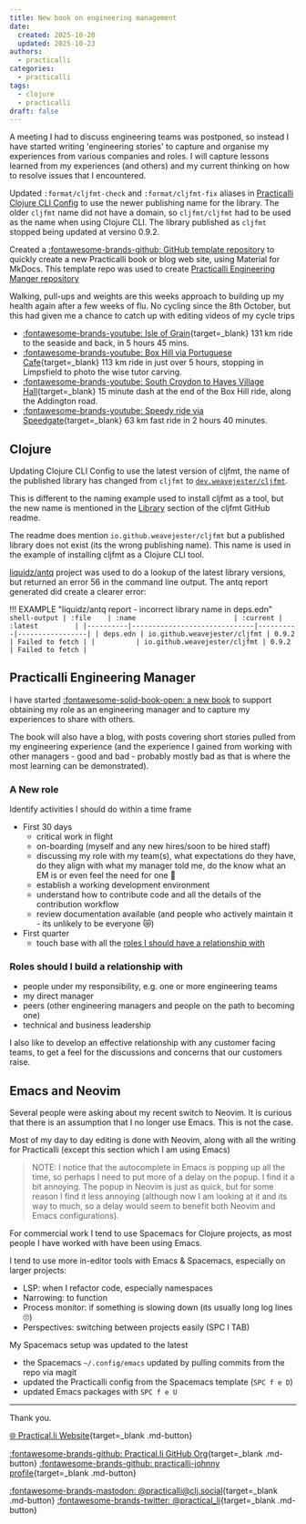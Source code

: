 ```yaml
---
title: New book on engineering management
date:
  created: 2025-10-20
  updated: 2025-10-23
authors:
  - practicalli
categories:
  - practicalli
tags:
  - clojure
  - practicalli
draft: false
---
```


A meeting I had to discuss engineering teams was postponed, so instead I have started writing 'engineering stories' to capture and organise my experiences from various companies and roles.  I will capture lessons learned from my experiences (and others) and my current thinking on how to resolve issues that I encountered.

Updated `:format/cljfmt-check` and `:format/cljfmt-fix` aliases in [Practicalli Clojure CLI Config](#clojure) to use the newer publishing name for the library.  The older `cljfmt` name did not have a domain, so `cljfmt/cljfmt` had to be used as the name when using Clojure CLI.  The library published as `cljfmt` stopped being updated at versino 0.9.2.

Created a [:fontawesome-brands-github: GitHub template repository](https://github.com/practicalli/book-template) to quickly create a new Practicalli book or blog web site, using Material for MkDocs.  This template repo was used to create [Practicalli Engineering Manger repository](#practicalli-engineering-manager)

Walking, pull-ups and weights are this weeks approach to building up my health again after a few weeks of flu.  No cycling since the 8th October, but this had given me a chance to catch up with editing videos of my cycle trips

- [:fontawesome-brands-youtube: Isle of Grain](https://youtu.be/UIunOB88-GI){target=_blank} 131 km ride to the seaside and back, in 5 hours 45 mins.
- [:fontawesome-brands-youtube: Box Hill via Portuguese Cafe](https://youtu.be/hS-4VSVE5jc){target=_blank} 113 km ride in just over 5 hours, stopping in Limpsfield to photo the wise tutor carving.
- [:fontawesome-brands-youtube: South Croydon to Hayes Village Hall](https://youtu.be/H-euaoMlQnE){target=_blank} 15 minute dash at the end of the Box Hill ride, along the Addington road.
- [:fontawesome-brands-youtube: Speedy ride via Speedgate](https://youtu.be/YNKE1ohasHo){target=_blank} 63 km fast ride in 2 hours 40 minutes.

<!-- more -->

## Clojure

Updating Clojure CLI Config to use the latest version of cljfmt, the name of the published library has changed from `cljfmt` to [`dev.weavejester/cljfmt`](https://clojars.org/dev.weavejester/cljfmt).

This is different to the naming example used to install cljfmt as a tool, but the new name is mentioned in the [Library](https://github.com/weavejester/cljfmt?tab=readme-ov-file#library) section of the cljfmt GitHub readme.

The readme does mention `io.github.weavejester/cljfmt` but a published library does not exist (its the wrong publishing name).  This name is used in the example of installing cljfmt as a Clojure CLI tool.

[liquidz/antq](https://github.com/liquidz/antq) project was used to do a lookup of the latest library versions, but returned an error 56 in the command line output.  The antq report generated did create a clearer error:

!!! EXAMPLE "liquidz/antq report - incorrect library name in deps.edn"
    ```shell-output
    | :file    | :name                        | :current | :latest         |
    |----------|------------------------------|----------|-----------------|
    | deps.edn | io.github.weavejester/cljfmt | 0.9.2    | Failed to fetch |
    |          | io.github.weavejester/cljfmt | 0.9.2    | Failed to fetch |
    ```


## Practicalli Engineering Manager

I have started [:fontawesome-solid-book-open: a new book](https://github.com/practicalli/engineering-manager) to support obtaining my role as an engineering manager and to capture my experiences to share with others.

The book will also have a blog, with posts covering short stories pulled from my engineering experience (and the experience I gained from working with other managers - good and bad - probably mostly bad as that is where the most learning can be demonstrated).


### A New role

Identify activities I should do within a time frame

- First 30 days
  - critical work in flight
  - on-boarding (myself and any new hires/soon to be hired staff)
  - discussing my role with my team(s), what expectations do they have, do they align with what my manager told me, do the know what an EM is or even feel the need for one 🤣
  - establish a working development environment
  - understand how to contribute code and all the details of the contribution workflow
  - review documentation available (and people who actively maintain it - its unlikely to be everyone 😿)
- First quarter
  - touch base with all the [roles I should have a relationship with](#roles-should-i-build-a-relationship-with)


### Roles should I build a relationship with

- people under my responsibility, e.g. one or more engineering teams
- my direct manager
- peers (other engineering managers and people on the path to becoming one)
- technical and business leadership

I also like to develop an effective relationship with any customer facing teams, to get a feel for the discussions and concerns that our customers raise.


## Emacs and Neovim

Several people were asking about my recent switch to Neovim.  It is curious that there is an assumption that I no longer use Emacs.  This is not the case.

Most of my day to day editing is done with Neovim, along with all the writing for Practicalli (except this section which I am using Emacs)

> NOTE: I notice that the autocomplete in Emacs is popping up all the time, so perhaps I need to put more of a delay on the popup.  I find it a bit annoying. The popup in Neovim is just as quick, but for some reason I find it less annoying (although now I am looking at it and its way to much, so a delay would seem to benefit both Neovim and Emacs configurations).

For commercial work I tend to use Spacemacs for Clojure projects, as most people I have worked with have been using Emacs.

I tend to use more in-editor tools with Emacs & Spacemacs, especially on larger projects:

- LSP: when I refactor code, especially namespaces
- Narrowing: to function
- Process monitor: if something is slowing down (its usually long log lines 🙄)
- Perspectives: switching between projects easily (SPC l TAB)

My Spacemacs setup was updated to the latest

- the Spacemacs `~/.config/emacs` updated by pulling commits from the repo via magit
- updated the Practicalli config from the Spacemacs template (`SPC f e D`)
- updated Emacs packages with `SPC f e U`

---
Thank you.

[:globe_with_meridians: Practical.li Website](https://practical.li){target=_blank .md-button}

[:fontawesome-brands-github: Practical.li GitHub Org](https://github.com/practicalli){target=_blank .md-button}
[:fontawesome-brands-github: practicalli-johnny profile](https://github.com/practicalli-johnny){target=_blank .md-button}

[:fontawesome-brands-mastodon: @practicalli@clj.social](https://clj.social/@practicalli){target=_blank .md-button}
[:fontawesome-brands-twitter: @practical_li](https://twitter.com/practcial_li){target=_blank .md-button}
